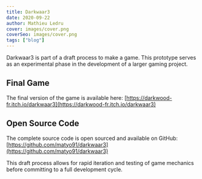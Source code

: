 ```yaml
---
title: Darkwaar3
date: 2020-09-22
author: Mathieu Ledru
cover: images/cover.png
coverSeo: images/cover.png
tags: ["blog"]
---
```


Darkwaar3 is part of a draft process to make a game. This prototype serves as an experimental phase in the development of a larger gaming project.

## Final Game

The final version of the game is available here: [https://darkwood-fr.itch.io/darkwaar3](https://darkwood-fr.itch.io/darkwaar3)

## Open Source Code

The complete source code is open sourced and available on GitHub: [https://github.com/matyo91/darkwaar3](https://github.com/matyo91/darkwaar3)

This draft process allows for rapid iteration and testing of game mechanics before committing to a full development cycle.
